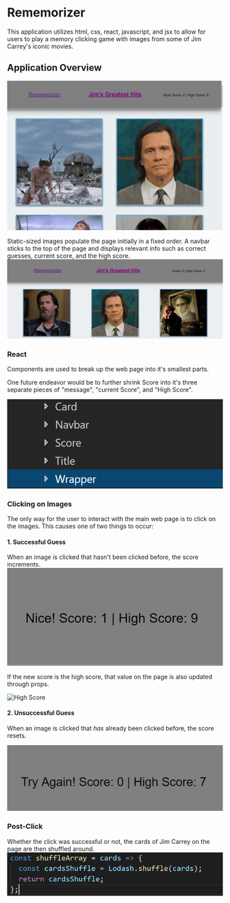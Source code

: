 # Rememorizer
This application utilizes html, css, react, javascript, and jsx to allow for users to play a memory clicking game with images from some of Jim Carrey's iconic movies.

## Application Overview
![Live App](https://github.com/bshin19/bshin19.github.io/blob/master/global_assets/images/remem.gif)

Static-sized images populate the page initially in a fixed order. A navbar sticks to the top of the page and displays relevant info such as correct guesses, current score, and the high score.
![Onload](https://github.com/bshin19/bshin19.github.io/blob/master/global_assets/images/Rememinit.PNG)

### React
Components are used to break up the web page into it's smallest parts.

One future endeavor would be to further shrink Score into it's three separate pieces of "message", "current Score", and "High Score".

![Component View](https://github.com/bshin19/bshin19.github.io/blob/master/global_assets/images/rememComp.PNG)

### Clicking on Images
The only way for the user to interact with the main web page is to click on the images. This causes one of two things to occur:

#### 1. Successful Guess
When an image is clicked that hasn't been clicked before, the score increments.
![Score](https://github.com/bshin19/bshin19.github.io/blob/master/global_assets/images/rememincnh.PNG)

If the new score is the high score, that value on the page is also updated through props.

![High Score]([https://github.com/bshin19/bshin19.github.io/blob/master/global_assets/images/rememscore.PNG)

#### 2. Unsuccessful Guess
When an image is clicked that *has* already been clicked before, the score resets.

![Lose](https://github.com/bshin19/bshin19.github.io/blob/master/global_assets/images/rememlose.PNG)

### Post-Click
Whether the click was successful or not, the cards of Jim Carrey on the page are then shuffled around.
![Shuffle Function](https://github.com/bshin19/bshin19.github.io/blob/master/global_assets/images/rememshuff.PNG)